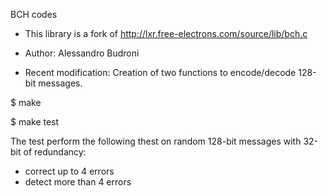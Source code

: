 BCH codes

 * This library is a fork of http://lxr.free-electrons.com/source/lib/bch.c
  
 * Author: Alessandro Budroni
 
 * Recent modification: Creation of two functions to encode/decode 128-bit messages.
 
 $ make

 $ make test

 The test perform the following thest on random 128-bit messages with 32-bit of redundancy:
 - correct up to 4 errors
 - detect more than 4 errors 
